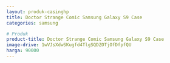 ```yaml
---
layout: produk-casinghp
title: Doctor Strange Comic Samsung Galaxy S9 Case
categories: samsung

# Produk
product-title: Doctor Strange Comic Samsung Galaxy S9 Case
image-drive: 1wVJsXdwSKugfd4TlgSQDZOTjOfDfpfQU
harga: 90000
---
```

